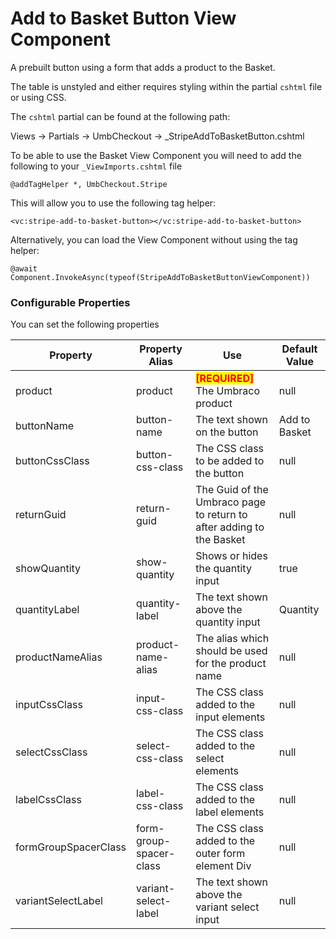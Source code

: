# Add to Basket Button View Component

A prebuilt button using a form that adds a product to the Basket.

The table is unstyled and either requires styling within the partial `cshtml` file or using CSS.

The `cshtml` partial can be found at the following path:

Views -> Partials -> UmbCheckout -> \_StripeAddToBasketButton.cshtml

To be able to use the Basket View Component you will need to add the following to your `_ViewImports.cshtml` file

```cshtml
@addTagHelper *, UmbCheckout.Stripe
```

This will allow you to use the following tag helper:

```cshtml
<vc:stripe-add-to-basket-button></vc:stripe-add-to-basket-button>
```

Alternatively, you can load the View Component without using the tag helper:

```cshtml
@await Component.InvokeAsync(typeof(StripeAddToBasketButtonViewComponent))
```

### Configurable Properties

You can set the following properties

| Property             | Property Alias          | Use                                                                  | Default Value |
| -------------------- | ----------------------- | -------------------------------------------------------------------- | ------------- |
| product              | product                 | <mark style="color:red;">**\[REQUIRED]**</mark> The Umbraco product  | null          |
| buttonName           | button-name             | The text shown on the button                                         | Add to Basket |
| buttonCssClass       | button-css-class        | The CSS class to be added to the button                              | null          |
| returnGuid           | return-guid             | The Guid of the Umbraco page to return to after adding to the Basket | null          |
| showQuantity         | show-quantity           | Shows or hides the quantity input                                    | true          |
| quantityLabel        | quantity-label          | The text shown above the quantity input                              | Quantity      |
| productNameAlias     | product-name-alias      | The alias which should be used for the product name                  | null          |
| inputCssClass        | input-css-class         | The CSS class added to the input elements                            | null          |
| selectCssClass       | select-css-class        | The CSS class added to the select elements                           | null          |
| labelCssClass        | label-css-class         | The CSS class added to the label elements                            | null          |
| formGroupSpacerClass | form-group-spacer-class | The CSS class added to the outer form element Div                    | null          |
| variantSelectLabel   | variant-select-label    | The text shown above the variant select input                        | null          |


